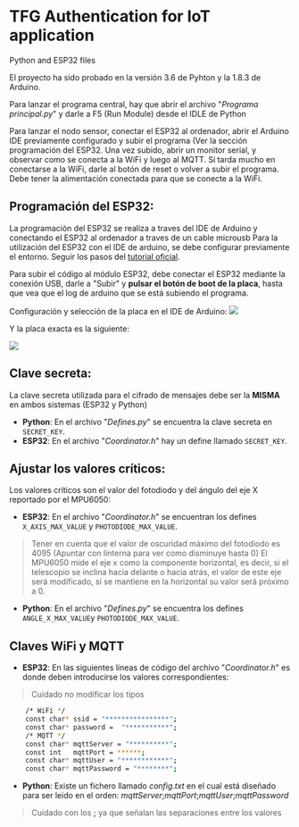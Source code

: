 # TFG Authentication for IoT application
Python and ESP32 files

El proyecto ha sido probado en la versión 3.6 de Pyhton y la 1.8.3 de Arduino.

Para lanzar el programa central, hay que abrir el archivo "*Programa principal.py*" y darle a F5 (Run Module) desde el IDLE de Python 

Para lanzar el nodo sensor, conectar el ESP32 al ordenador, abrir el Arduino IDE previamente configurado y subir el programa (Ver la sección programación del ESP32. Una vez subido, abrir un monitor serial, y observar como se conecta a la WiFi y luego al MQTT. Si tarda mucho en conectarse a la WiFi, darle al botón de reset o volver a subir el programa. Debe tener la alimentación conectada para que se conecte a la WiFi.


## Programación del ESP32:
La programación del ESP32 se realiza a traves del IDE de Arduino y conectando el ESP32 al ordenador a traves de un cable microusb
Para la utilización del ESP32 con el IDE de arduino, se debe configurar previamente el entorno. 
Seguir los pasos del [tutorial oficial][tuto].

Para subir el código al módulo ESP32, debe conectar el ESP32 mediante la conexión USB, darle a "Subir" y **pulsar el botón de boot de la placa**, hasta que vea que el log de arduino que se está subiendo el programa.

Configuración y selección de la placa en el IDE de Arduino:
![](https://i.gyazo.com/4c578e4e42fae0252f39a6406d46c9f2.png)

Y la placa exacta es la siguiente:

![](https://i.gyazo.com/f001212bf20133ff305dc2e3d053737a.png)


## Clave secreta:
La clave secreta utilizada para el cifrado de mensajes debe ser la **MISMA** en ambos sistemas (ESP32 y Python)
	
- **Python**: En el archivo "*Defines.py*" se encuentra la clave secreta en `SECRET_KEY`.
- **ESP32**:  En el archivo "*Coordinator.h*" hay un define llamado `SECRET_KEY`.
	

## Ajustar los valores críticos:
Los valores críticos son el valor del fotodiodo y del ángulo del eje X reportado por el MPU6050:

- **ESP32**: En el archivo "*Coordinator.h*" se encuentran los defines `X_AXIS_MAX_VALUE` y `PHOTODIODE_MAX_VALUE`.
> Tener en cuenta que el valor de oscuridad máximo del fotodiodo es 4095 (Apuntar con linterna para ver como disminuye hasta 0)
> El MPU6050 mide el eje x como la componente horizontal, es decir, si el telescopio se inclina hacia delante o hacia atrás, el
> valor de este eje será modificado, si se mantiene en la horizontal su valor será próximo a 0.

- **Python**: En el archivo "*Defines.py*" se encuentra los defines `ANGLE_X_MAX_VALUE`y `PHOTODIODE_MAX_VALUE`.


## Claves WiFi y MQTT

- **ESP32**: En las siguientes líneas de código del archivo "*Coordinator.h*" es donde deben introducirse los valores correspondientes:

> Cuidado no modificar los tipos

```sh
	/* WiFi */
	const char* ssid = "****************";
	const char* password =  "***********";
	/* MQTT */
	const char* mqttServer = "**********";
	const int   mqttPort = ******; 
	const char* mqttUser = "************";
	const char* mqttPassword = "********";
```

- **Python**: Existe un fichero llamado *config.txt* en el cual está diseñado para ser leido en el orden: *mqttServer*;*mqttPort*;*mqttUser*;*mqttPassword*
> Cuidado con los **;** ya que señalan las separaciones entre los valores



[tuto]: <https://github.com/espressif/arduino-esp32/blob/master/docs/arduino-ide/windows.md>